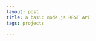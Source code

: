 ```yaml
---
layout: post
title: a basic node.js REST API 
tags: projects 

---
```


<script src="https://gist.github.com/selimslab/05be024ede0eb72a8f58cb5fb42fb9c2.js"></script>